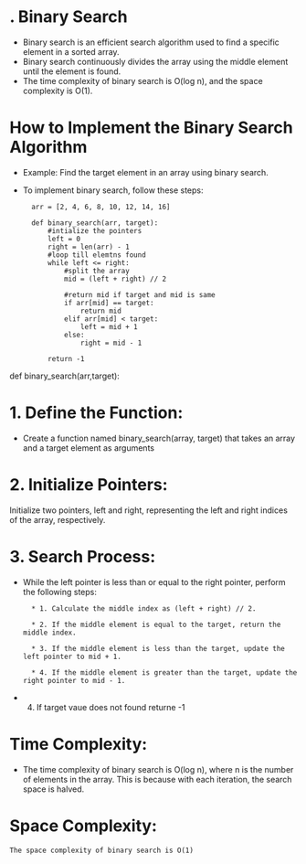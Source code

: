 # . Binary Search

* Binary search is an efficient search algorithm used to find a specific element in a sorted array.
* Binary search continuously divides the array using the middle element until the element is found.
* The time complexity of binary search is O(log n), and the space complexity is O(1).

# How to Implement the Binary Search Algorithm

* Example: Find the target element in an array using binary search.

* To implement binary search, follow these steps:

        arr = [2, 4, 6, 8, 10, 12, 14, 16]

        def binary_search(arr, target):
            #intialize the pointers
            left = 0
            right = len(arr) - 1
            #loop till elemtns found
            while left <= right:
                #split the array
                mid = (left + right) // 2
                
                #return mid if target and mid is same
                if arr[mid] == target:
                    return mid
                elif arr[mid] < target:
                    left = mid + 1
                else:
                    right = mid - 1
                    
            return -1

def binary_search(arr,target):



# 1. Define the Function:
* Create a function named binary_search(array, target) that takes an array and a target element as arguments

# 2. Initialize Pointers:
Initialize two pointers, left and right, representing the left and right indices of the array, respectively.

# 3. Search Process:
* While the left pointer is less than or equal to the right pointer, perform the following steps:

        * 1. Calculate the middle index as (left + right) // 2.

        * 2. If the middle element is equal to the target, return the middle index.

        * 3. If the middle element is less than the target, update the left pointer to mid + 1.

        * 4. If the middle element is greater than the target, update the right pointer to mid - 1.

* 4. If target vaue does not found returne -1


# Time Complexity:

*  The time complexity of binary search is O(log n), where n is the number of elements in the array.   This is because with each iteration, the search space is halved.

# Space Complexity:
    The space complexity of binary search is O(1)
